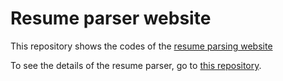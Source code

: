 # Resume parser website
This repository shows the codes of the [resume parsing website](http://jasonhe.pythonanywhere.com/)

To see the details of the resume parser, go to [this repository](https://github.com/hhzzxx957/resume_parser_python).
